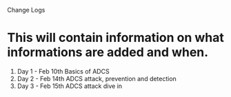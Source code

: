 Change Logs

# This will contain information on what informations are added and when.
 
1. Day 1 - Feb 10th Basics of ADCS
2. Day 2 - Feb 14th ADCS attack, prevention and detection
3. Day 3 - Feb 15th ADCS attack dive in